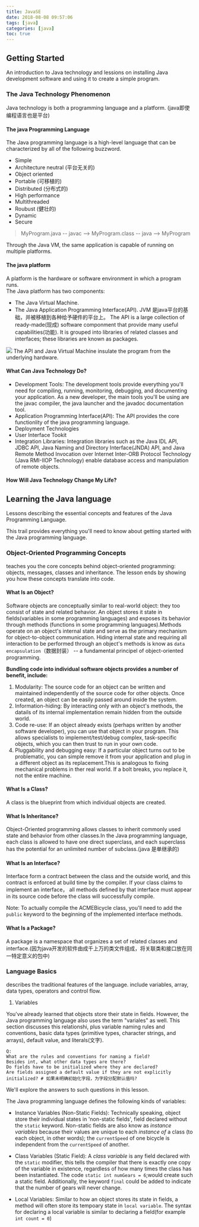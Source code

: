 ```yaml
---
title: JavaSE
date: 2018-08-08 09:57:06
tags: [java]
categories: [java]
toc: true
---
```


## Getting Started

An introduction to Java technology and lessions on installing Java development software and using it to create a simple program.

### The Java Technology Phenomenon

Java technology is both a programming language and a platform. (java即使编程语言也是平台)

#### The java Programming Language

The Java programming language is a high-level language that can be characterized by all of the following buzzword.
 - Simple  
 - Architecture neutral (平台无关的)
 - Object oriented
 - Portable (可移植的)
 - Distributed (分布式的)
 - High performance
 - Multithreaded
 - Roubust (健壮的)
 - Dynamic
 - Secure

> MyProgram.java -- javac --> MyProgram.class -- java --> MyProgram

Through the Java VM, the same application is capable of running on multiple platforms.

#### The java platform

A platform is the hardware or software environment in which a program runs.  
The Java platform has two components:
- The Java Virtual Machine.
- The Java Application Programming Interface(API).
JVM 是java平台的基础，并被移植到各种给予硬件的平台上。
The API is a large collection of ready-made(现成) software componment that provide many useful capabilities(功能). It is grouped into libraries of related classes and interfaces; these libraries are known as packages.

![](https://github.com/capping/blog/blob/master/source/images/getStarted-jvm.gif?raw=true)
The API and Java Virtual Machine insulate the program from the underlying hardware.

#### What Can Java Technology Do?

- Development Tools: The development tools provide everything you'll need for compiling, running, monitoring, debugging, and documenting your application. As a new developer, the main tools you'll be using are the javac compiler, the java launcher and the javadoc documentation tool.
- Application Programming Interface(API): The API provides the core functionlity of the java programming language. 
- Deployment Technologies
- User Interface Tookit
- Integration Libraries: Integration libraries such as the Java IDL API, JDBC API, Java Naming and Directory Interface(JNDA) API, and Java Remote Method Invocation over Internet Inter-ORB Protocol Technology (Java RMI-IIOP Technology) enable database access and manipulation of remote objects.

#### How Will Java Technology Change My Life?

## Learning the Java language

Lessons describing the essential concepts and features of the Java Programming Language.

This trail provides everything you'll need to know about getting started with the Java programming language.

### Object-Oriented Programming Concepts

teaches you the core concepts behind object-oriented programming: objects, messages, classes and inheritance. The lesson ends by showing you how these concepts translate into code.  

#### What Is an Object?

Software objects are conceptually similar to real-world object: they too consist of state and related behavior. An object stores it state in fields(variables in some 
programming languages) and exposes its behavior through methods (functions in some programming languages).Methods operate on an object's internal state and serve as 
the primary mechanism for object-to-object communication. Hiding internal state and requiring all interaction to be performed through an object's methods is know as 
`data encapsulation`（数据封装） -- a fundamental principel of object-oriented programming.

**Bundling code into individual software objects provides a number of benefit, include:**
1. Modularity: The source code for an object can be written and maintained independently of the source code for other objects. Once created, an object can be easily passed around inside the system.
2. Information-hiding: By interacting only with an object's methods, the datails of its internal implementation remain hidden from the outside world.
3. Code re-use: If an object already exists (perhaps written by another software developer), you can use that object in your program. This allows specialists to implement/test/debug complex, task-specific objects, which you can then trust to run in your own code.
4. Pluggability and debugging easy: If a particular object turns out to be problematic, you can simple remove it from your application and plug in a different object as its replacement.This is analogous to fixing mechanical problems in ther real world. If a bolt breaks, you replace it, not the entire machine.

#### What Is a Class?

A class is the blueprint from which individual objects are created.

#### What Is Inheritance?

Object-Oriented programming allows classes to inherit commonly used state and behavior from other classes.In the Java programming language, each class is allowed to have one direct superclass, and each superclass has the potential for an unlimited number of subclass.(java 是单继承的)

#### What Is an Interface?

Interface form a contract between the class and the outside world, and this contract is enforced at build time by the compiler. If your class claims to implement an interface， all methods defined by that interface must appear in its source code before the class will successfully compile.

Note: To actually compile the ACMEBicycle class, you'll need to add the `public` keyword to the beginning of the implemented interface methods.

#### What Is a Package?

A package is a namespace that organizes a set of related classes and interface.(因为java开发的软件由成千上万的类文件组成，将关联类和接口放在同一特定意义的包中)

### Language Basics 

describes the traditional features of the language. include variables, array, data types, operators and control flow.

1. Variables

You've already learned that objects store their state in fields. However, the Java programming language also uses the term "variales" as well. This section discusses this relationshi, plus variable naming rules and conventions, basic data types (primitive types, character strings, and arrays), default value, and literals(文字).
```
Q:
What are the rules and conventions for naming a field?
Besides int, what other data types are there?
Do fields have to be initialized where they are declared?
Are fields assigned a default value if they are not explicitly initialized? # 如果未明确初始化字段，为字段分配默认值吗?
```
We'll explore the answers to such questions in this lesson.

The Java programming language defines the following kinds of variables:
- Instance Variables (Non-Static Fields): Technically speaking, object store their individual states in 'non-static fields', field declared without the `static` keyword. Non-static fields are also know as *instance variables* because their values are unique to each *instance of* a class (to each object, in other words); the `currentSpeed` of one bicycle is independent from the `currentSpeed` of another.

- Class Variables (Static Field): A *class variable* is any field declared with the `static` modifier, this tells the compiler that there is exactly one copy of the variable in existence, regardless of how many times the class has been instantiated. The code `static int numGears = 6`;would create such a static field. Additionally, the keyword `final` could be added to indicate that the number of gears will never change.

- Local Variables: Similar to how an object stores its state in fields, a method will often store its tempoary state in `local variable`. The syntax for declaring a local variable is similar to declaring a field(for example `int count = 0`)
